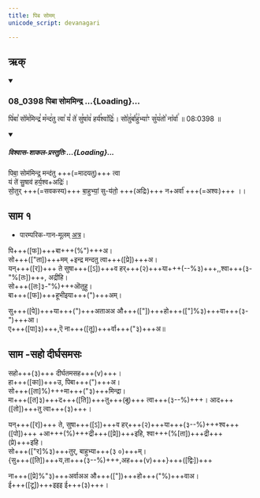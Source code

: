 ```yaml
---
title: पिब सोमम्
unicode_script: devanagari

---
```

## ऋक्


<div class="js_include" includetitle="false" newlevelforh1="3" unfilled url="/vedAH_sAma/kauthumam/saMhitA/vishvAsa-prastutiH/1_pUrvArchikaH/5/1/08_0398_pibA_somamindra.md">
<details open><summary><h3>08_0398 पिबा सोममिन्द्र ...{Loading}...</h3></summary>

पि꣢बा꣣ सो꣡म꣢मिन्द्र꣣ म꣡न्द꣢तु त्वा꣣ यं꣡ ते꣢ सु꣣षा꣡व꣢ हर्य꣣श्वा꣡द्रिः꣢। सो꣣तु꣢र्बा꣣हु꣢भ्या꣣ꣳ सु꣡य꣢तो꣣ ना꣡र्वा꣢ ॥ 08:0398 ॥

<div class="js_include" newlevelforh1="2" title="विश्वास-शाकल-प्रस्तुतिः" unfilled="" url="/vedAH_Rk/shAkalam/saMhitA/vishvAsa-prastutiH/07/022/01_pibA_somamindra.md">
<details open=""><summary><h5>विश्वास-शाकल-प्रस्तुतिः ...{Loading}...</h5></summary>



पिबा॒ सोम॑मिन्द्र॒ मन्द॑तु +++(=मादयतु)+++ त्वा  
यं ते॑ सु॒षाव॑ हर्य॒श्व+अद्रिः॑।  
सो॒तुर् +++(=सवकस्य)+++ बा॒हुभ्यां॒ सु-य॑तो॒ +++(अद्रिः)+++ न+अर्वा॑ +++(=अश्वः)+++ ।।


</details>
</div>
</details>
</div>


## साम १

- पारम्परिक-गान-मूलम् [अत्र](https://sanskritdocuments.org/sites/pssramanujaswamy/VIVAAHA%20UPANAYANA%20SAAMAANI.pdf&sa=D&ust=1542425956228000)।
<div caption="रामानुजार्यः 1974 " class="audioEmbed" src="https://archive
.org/download/jaiminIya-sAma-gAna-paravastu-tradition-rAmAnuja/piba-somam.mp3"></div>
<div caption="गोपालार्यः 2015  " class="audioEmbed" src="https://archive
.org/download/jaiminIya-sAma-gAna-paravastu-tradition-gopAla-2015/piba-somam.mp3"></div>
<div caption="गोपालपवनयोर् अनुवचनम् 2015 1x" class="audioEmbed" src="https://archive
.org/download/jaiminIya-sAma-gAna-paravastu-tradition-anuvachanam-gopAla-pavana-2015/piba-somam-p1.mp3"></div>
<div caption="गोपालपवनयोर् अनुवचनम् 2015 1.5x" class="audioEmbed" src="https://archive
.org/download/jaiminIya-sAma-gAna-paravastu-tradition-anuvachanam-gopAla-pavana-2015-150p-speed/piba-somam-p1.mp3"></div>

पि+++([फ])+++बा+++(%")+++अ।  
सो+++(["ता])+++मम् +इन्द्र मन्दतु त्वा+++([प्रे])+++अ।  
यन्+++([र])+++ ते सुषा+++([ऽ])+++व हर्+++(२)+++या+++(--%३)+++,,श्वा+++(३-"%[तः])+++, अद्रीहि।  
सो+++([तः]३-"%)+++ऒतूहु।  
बा+++([फ])+++हूभीइया+++(")+++अम्।

सु+++([पे])+++या+++(")+++अताअअ औ+++(["])+++हो+++(["]%३)+++वा+++(३-")+++आ।  
ए+++([पा]३)+++,ऎ ना+++([तू])+++र्वा+++("३)+++अ॥

## साम -सहो दीर्घसमसः

<div caption="गोपालपवनयोर् अनुवचनम् 2015 1x" class="audioEmbed" src="https://archive
.org/download/jaiminIya-sAma-gAna-paravastu-tradition-anuvachanam-gopAla-pavana-2015/piba-somam-p2.mp3"></div>
<div caption="गोपालपवनयोर् अनुवचनम् 2015 1.5x" class="audioEmbed" src="https://archive
.org/download/jaiminIya-sAma-gAna-paravastu-tradition-anuvachanam-gopAla-pavana-2015-150p-speed/piba-somam-p2.mp3"></div>

सहो+++(३)+++ दीर्घतमसह+++(v)+++।  
हा+++([का])+++उ, पिबा+++(")+++अ।  
सो+++([ता]%)+++मा+++("३)+++मिन्द्रा।  
मा+++([त]३)+++द+++([ति])+++तु+++(~~दु~~)+++ त्वा+++(३--%)+++। आद+++([तो])+++तु त्वा+++(३)+++।

यन्+++([र])+++ ते, सुषा+++([ऽ])+++व हर्+++(२)+++या+++(३--%)+++श्व+++([पो])+++ +आ+++(%)+++द्री+++([प्रे])+++इहि, श्वा+++(%[ता])+++द्री+++(प्रे)+++इहि।  
सो+++(["र]%३)+++तुर्, बाहुभ्या+++(३ ०)+++म्।  
{सु+++([ति])+++य,ता+++(३--%)+++,अह+++(v)+++}+++([द्विः])+++

ना+++([प्रे]%"३)+++अर्वाअअ औ+++(["])+++हो+++("%)+++वाअ।  
ई+++([टू])+++इइइ ई+++(३)+++।